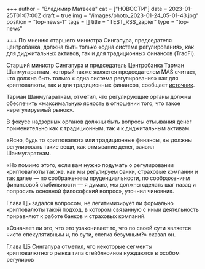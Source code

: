 +++
author = "Владимир Матвеев"
cat = ["НОВОСТИ"]
date = 2023-01-25T01:07:00Z
draft = true
img = "/images/photo_2023-01-24_05-01-43.jpg"
position = "top-news-1"
tags = []
title = "TEST_RSS_zapier"
type = "top-news"

+++
По мнению старшего министра Сингапура, председателя центробанка, должна быть только «одна система регулирования», как для диджитальных активов, так и для традиционных финансов (TradFi).

Старший министр Сингапура и председатель Центробанка Тарман Шанмугаратнам, который также является председателем MAS считает, что должна быть только « одна система регулирования» как для криптовалюты, так и для традиционных финансов, сообщает [источник](https://news.bitcoin.com/singapore-regulator-advocates-one-regulatory-system-for-crypto-and-traditional-finance/).

Тарман Шанмугаратнам, отметил, что регулирующие органы должны обеспечить «максимальную ясность в отношении того, что такое нерегулируемый рынок».

В фокусе надзорных органов должны быть вопросы отмывания денег применительно как к традиционным, так и к диджитальным активам.

«Ясно, будь то криптовалюта или традиционные финансы, вы должны регулировать такие вещи, как отмывание денег, заявил Шанмугаратнам.

«Но помимо этого, если вам нужно подумать о регулировании криптовалюты так же, как мы регулируем банки, страховые компании и так далее — по соображениям пруденциальности, по соображениям финансовой стабильности — я думаю, мы должны сделать шаг назад и попросить основной философский вопрос», уточнил чиновник.

Глава ЦБ задался вопросом, не легитимизирует ли формально криптовалюты такой подход, в котором связанную с ними деятельность приравняют к работе банков и страховых компаний.

«Означает ли это, что это узаконивает то, что по своей сути является чисто спекулятивным и, по сути, слегка безумным?» сказал он.

Глава ЦБ Сингапура отметил, что некоторые сегменты криптовалютного рынка типа стейблкоинов нуждаются в особом регулиров